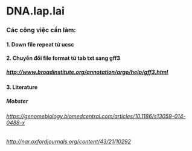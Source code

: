 # DNA.lap.lai
### Các công việc cần làm:
#### 1. Down file repeat từ ucsc
#### 2. Chuyển đổi file format từ tab txt sang gff3
##### http://www.broadinstitute.org/annotation/argo/help/gff3.html
#### 3. Literature
##### Mobster
###### https://genomebiology.biomedcentral.com/articles/10.1186/s13059-014-0488-x
###### http://nar.oxfordjournals.org/content/43/21/10292
